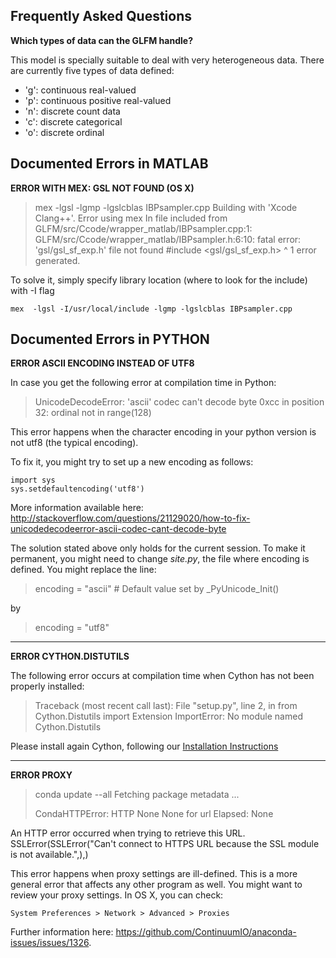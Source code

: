 Frequently Asked Questions
---------------------------

**Which types of data can the GLFM handle?**

This model is specially suitable to deal with very heterogeneous data. There are currently five types of data defined:

* 'g': continuous real-valued
* 'p': continuous positive real-valued
* 'n': discrete count data
* 'c': discrete categorical
* 'o': discrete ordinal

Documented Errors in MATLAB
----------------------------

**ERROR WITH MEX: GSL NOT FOUND (OS X)**

> mex  -lgsl -lgmp -lgslcblas IBPsampler.cpp
> Building with 'Xcode Clang++'.
> Error using mex
> In file included from
> GLFM/src/Ccode/wrapper_matlab/IBPsampler.cpp:1:
> GLFM/src/Ccode/wrapper_matlab/IBPsampler.h:6:10:
> fatal error: 'gsl/gsl_sf_exp.h' file not found
> #include <gsl/gsl_sf_exp.h>
>          ^
>          1 error generated.

To solve it, simply specify library location (where to look for the include) with -I flag

    mex  -lgsl -I/usr/local/include -lgmp -lgslcblas IBPsampler.cpp



Documented Errors in PYTHON
----------------------------

**ERROR ASCII ENCODING INSTEAD OF UTF8**

In case you get the following error at compilation time in Python:

> UnicodeDecodeError: 'ascii' codec can't decode byte 0xcc in position 32:
> ordinal not in range(128)

This error happens when the character encoding in your python version is not utf8 (the typical encoding).

To fix it, you might try to set up a new encoding as follows:

    import sys
    sys.setdefaultencoding('utf8')

More information available here:
<http://stackoverflow.com/questions/21129020/how-to-fix-unicodedecodeerror-ascii-codec-cant-decode-byte>

The solution stated above only holds for the current session. To make it permanent, you might need to change *site.py*, the file where encoding is defined. You might replace the line:

> encoding = "ascii" # Default value set by _PyUnicode_Init()

by

> encoding = "utf8"

------------------------------

**ERROR CYTHON.DISTUTILS**

The following error occurs at compilation time when Cython has not been properly installed:

> Traceback (most recent call last):
>  File "setup.py", line 2, in <module>
>      from Cython.Distutils import Extension
>      ImportError: No module named Cython.Distutils

Please install again Cython, following our [Installation Instructions](README.html)

--------------------------

**ERROR PROXY**

> conda update --all
> Fetching package metadata ...
> 
> CondaHTTPError: HTTP None None for url <None>
> Elapsed: None

An HTTP error occurred when trying to retrieve this URL.
SSLError(SSLError("Can't connect to HTTPS URL because the SSL module is not
available.",),)

This error happens when proxy settings are ill-defined. This is a more general error that affects any other program as well. You might want to review your proxy settings. In OS X, you can check:

    System Preferences > Network > Advanced > Proxies

Further information here:
<https://github.com/ContinuumIO/anaconda-issues/issues/1326>.

